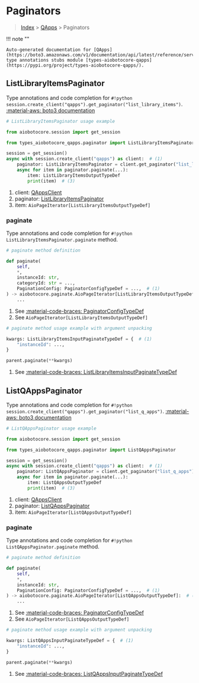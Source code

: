 # Paginators

> [Index](../README.md) > [QApps](./README.md) > Paginators

!!! note ""

    Auto-generated documentation for [QApps](https://boto3.amazonaws.com/v1/documentation/api/latest/reference/services/qapps.html#qapps)
    type annotations stubs module [types-aiobotocore-qapps](https://pypi.org/project/types-aiobotocore-qapps/).

## ListLibraryItemsPaginator

Type annotations and code completion for `#!python session.create_client("qapps").get_paginator("list_library_items")`.
[:material-aws: boto3 documentation](https://boto3.amazonaws.com/v1/documentation/api/latest/reference/services/qapps/paginator/ListLibraryItems.html#QApps.Paginator.ListLibraryItems)

```python
# ListLibraryItemsPaginator usage example

from aiobotocore.session import get_session

from types_aiobotocore_qapps.paginator import ListLibraryItemsPaginator

session = get_session()
async with session.create_client("qapps") as client:  # (1)
    paginator: ListLibraryItemsPaginator = client.get_paginator("list_library_items")  # (2)
    async for item in paginator.paginate(...):
        item: ListLibraryItemsOutputTypeDef
        print(item)  # (3)
```

1. client: [QAppsClient](./client.md)
2. paginator: [ListLibraryItemsPaginator](./paginators.md#listlibraryitemspaginator)
3. item: `AioPageIterator[ListLibraryItemsOutputTypeDef]`


### paginate

Type annotations and code completion for `#!python ListLibraryItemsPaginator.paginate` method.

```python
# paginate method definition

def paginate(
    self,
    *,
    instanceId: str,
    categoryId: str = ...,
    PaginationConfig: PaginatorConfigTypeDef = ...,  # (1)
) -> aiobotocore.paginate.AioPageIterator[ListLibraryItemsOutputTypeDef]:  # (2)
    ...
```

1. See [:material-code-braces: PaginatorConfigTypeDef](./type_defs.md#paginatorconfigtypedef)
2. See `AioPageIterator[ListLibraryItemsOutputTypeDef]`


```python
# paginate method usage example with argument unpacking

kwargs: ListLibraryItemsInputPaginateTypeDef = {  # (1)
    "instanceId": ...,
}

parent.paginate(**kwargs)
```

1. See [:material-code-braces: ListLibraryItemsInputPaginateTypeDef](./type_defs.md#listlibraryitemsinputpaginatetypedef)
## ListQAppsPaginator

Type annotations and code completion for `#!python session.create_client("qapps").get_paginator("list_q_apps")`.
[:material-aws: boto3 documentation](https://boto3.amazonaws.com/v1/documentation/api/latest/reference/services/qapps/paginator/ListQApps.html#QApps.Paginator.ListQApps)

```python
# ListQAppsPaginator usage example

from aiobotocore.session import get_session

from types_aiobotocore_qapps.paginator import ListQAppsPaginator

session = get_session()
async with session.create_client("qapps") as client:  # (1)
    paginator: ListQAppsPaginator = client.get_paginator("list_q_apps")  # (2)
    async for item in paginator.paginate(...):
        item: ListQAppsOutputTypeDef
        print(item)  # (3)
```

1. client: [QAppsClient](./client.md)
2. paginator: [ListQAppsPaginator](./paginators.md#listqappspaginator)
3. item: `AioPageIterator[ListQAppsOutputTypeDef]`


### paginate

Type annotations and code completion for `#!python ListQAppsPaginator.paginate` method.

```python
# paginate method definition

def paginate(
    self,
    *,
    instanceId: str,
    PaginationConfig: PaginatorConfigTypeDef = ...,  # (1)
) -> aiobotocore.paginate.AioPageIterator[ListQAppsOutputTypeDef]:  # (2)
    ...
```

1. See [:material-code-braces: PaginatorConfigTypeDef](./type_defs.md#paginatorconfigtypedef)
2. See `AioPageIterator[ListQAppsOutputTypeDef]`


```python
# paginate method usage example with argument unpacking

kwargs: ListQAppsInputPaginateTypeDef = {  # (1)
    "instanceId": ...,
}

parent.paginate(**kwargs)
```

1. See [:material-code-braces: ListQAppsInputPaginateTypeDef](./type_defs.md#listqappsinputpaginatetypedef)
